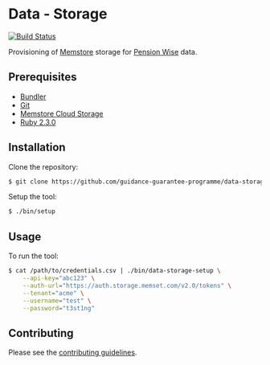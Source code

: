 # Data - Storage

[![Build Status](https://travis-ci.org/guidance-guarantee-programme/data-storage.svg)](https://travis-ci.org/guidance-guarantee-programme/data-storage)

Provisioning of [Memstore] storage for [Pension Wise] data.


## Prerequisites

* [Bundler]
* [Git]
* [Memstore Cloud Storage][Memstore]
* [Ruby 2.3.0][Ruby]


## Installation

Clone the repository:

```sh
$ git clone https://github.com/guidance-guarantee-programme/data-storage.git
```

Setup the tool:

```sh
$ ./bin/setup
```


## Usage

To run the tool:

```sh
$ cat /path/to/credentials.csv | ./bin/data-storage-setup \
    --api-key="abc123" \
    --auth-url="https://auth.storage.memset.com/v2.0/tokens" \
    --tenant="acme" \
    --username="test" \
    --password="t3st1ng"
```


## Contributing

Please see the [contributing guidelines](/CONTRIBUTING.md).

[bundler]: http://bundler.io
[git]: http://git-scm.com
[memstore]: https://www.memset.com/cloud/storage 
[pension wise]: https://www.pensionwise.gov.uk
[ruby]: http://www.ruby-lang.org/en

